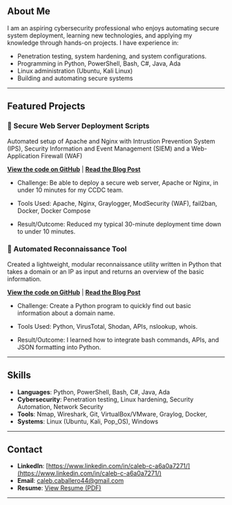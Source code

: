 ## About Me
I am an aspiring cybersecurity professional who enjoys automating secure system deployment, learning new technologies, and applying my knowledge through hands-on projects.
I have  experience in:
- Penetration testing, system hardening, and system configurations.
- Programming in Python, PowerShell, Bash, C#, Java, Ada
- Linux administration (Ubuntu, Kali Linux)
- Building and automating secure systems

---

## Featured Projects
### 🔹 Secure Web Server Deployment Scripts
Automated setup of Apache and Nginx with Intrustion Prevention System (IPS), Security Information and Event Management (SIEM) and a Web-Application Firewall (WAF)

**[View the code on GitHub](https://github.com/CalebC44/Personal-Projects/tree/main/Secure%20Web%20Server%20Deployment%20Scripts)** | **[Read the Blog Post](https://calebc44.github.io/github-portfolio/2025/10/07/Secure-Web-Server-Deployment-Scripts.html)**

- Challenge: Be able to deploy a secure web server, Apache or Nginx, in under 10 minutes for my CCDC team.
  
- Tools Used: Apache, Nginx, Graylogger, ModSecurity (WAF), fail2ban, Docker, Docker Compose
  
- Result/Outcome: Reduced my typical 30-minute deployment time down to under 10 minutes.

### 🔹 Automated Reconnaissance Tool
Created a lightweight, modular reconnaissance utility written in Python that takes a domain or an IP as input and returns an overview of the basic information.

**[View the code on GitHub](https://github.com/CalebC44/Personal-Projects/blob/main/Automated-Reconnaissance-Tool)** | **[Read the Blog Post](https://calebc44.github.io/github-portfolio/2025/09/25/Automated-Reconnaissance-Tool.html)**

- Challenge: Create a Python program to quickly find out basic information about a domain name. 

- Tools Used: Python, VirusTotal, Shodan, APIs, nslookup, whois.

- Result/Outcome: I learned how to integrate bash commands, APIs, and JSON formatting into Python. 

---

## Skills
- **Languages**: Python, PowerShell, Bash, C#, Java, Ada
- **Cybersecurity**: Penetration testing, Linux hardening, Security Automation, Network Security
- **Tools**: Nmap, Wireshark, Git, VirtualBox/VMware, Graylog, Docker, 
- **Systems**: Linux (Ubuntu, Kali, Pop_OS), Windows

---

## Contact
- **LinkedIn**: [https://www.linkedin.com/in/caleb-c-a6a0a7271/](https://www.linkedin.com/in/caleb-c-a6a0a7271/)
- **Email**: caleb.caballero44@gmail.com
- **Resume**: [View Resume (PDF)](https://calebc44.github.io/github-portfolio/Caleb_Caballero_Resume_2025.pdf)

---

